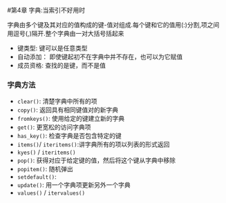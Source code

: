 #第4章 字典:当索引不好用时

字典由多个键及其对应的值构成的键-值对组成.每个键和它的值用(:)分割,项之间用逗号(,)隔开.整个字典由一对大括号括起来


* 键类型: 键可以是任意类型
* 自动添加： 即使键起初不在字典中并不存在，也可以为它赋值
* 成员资格: 查找的是键，而不是值


### 字典方法

* `clear()`: 清楚字典中所有的项
* `copy()`: 返回具有相同键值对的新字典
* `fromkeys()`: 使用给定的键建立新的字典
* `get()`: 更宽松的访问字典项
* `has_key()`: 检查字典是否包含特定的键
* `items()`/ `iteritems()`:讲字典所有的项以列表的形式返回
* `kyes()` / `iteritems()`
* `pop()`: 获得对应于给定键的值，然后将这个键从字典中移除
* `popitem()`: 随机弹出
* `setdefault()`: 
* `update()`: 用一个字典项更新另外一个字典
* `values()` / `itervalues()`
